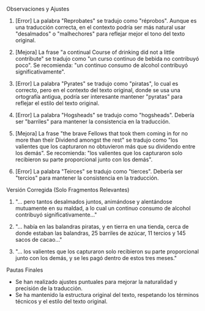 Observaciones y Ajustes

1. [Error] La palabra "Reprobates" se tradujo como "réprobos". Aunque es una traducción correcta, en el contexto podría ser más natural usar "desalmados" o "malhechores" para reflejar mejor el tono del texto original.
   
2. [Mejora] La frase "a continual Course of drinking did not a little contribute" se tradujo como "un curso continuo de bebida no contribuyó poco". Se recomienda: "un continuo consumo de alcohol contribuyó significativamente".

3. [Error] La palabra "Pyrates" se tradujo como "piratas", lo cual es correcto, pero en el contexto del texto original, donde se usa una ortografía antigua, podría ser interesante mantener "pyratas" para reflejar el estilo del texto original.

4. [Error] La palabra "Hogsheads" se tradujo como "hogsheads". Debería ser "barriles" para mantener la consistencia en la traducción.

5. [Mejora] La frase "the brave Fellows that took them coming in for no more than their Dividend amongst the rest" se tradujo como "los valientes que los capturaron no obtuvieron más que su dividendo entre los demás". Se recomienda: "los valientes que los capturaron solo recibieron su parte proporcional junto con los demás".

6. [Error] La palabra "Teirces" se tradujo como "tierces". Debería ser "tercios" para mantener la consistencia en la traducción.

Versión Corregida (Solo Fragmentos Relevantes)

1. "... pero tantos desalmados juntos, animándose y alentándose mutuamente en su maldad, a lo cual un continuo consumo de alcohol contribuyó significativamente..."

2. "... había en las balandras piratas, y en tierra en una tienda, cerca de donde estaban las balandras, 25 barriles de azúcar, 11 tercios y 145 sacos de cacao..."

3. "... los valientes que los capturaron solo recibieron su parte proporcional junto con los demás, y se les pagó dentro de estos tres meses."

Pautas Finales

- Se han realizado ajustes puntuales para mejorar la naturalidad y precisión de la traducción.
- Se ha mantenido la estructura original del texto, respetando los términos técnicos y el estilo del texto original.